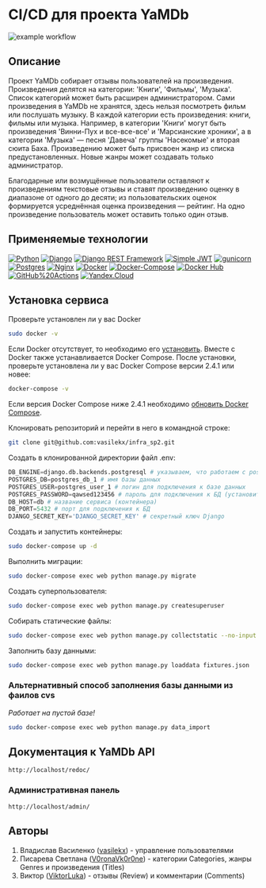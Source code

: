 # CI/CD для проекта YaMDb

![example workflow](https://github.com/vasilekx/yamdb_final/actions/workflows/yamdb_workflow.yml/badge.svg)

## Описание

Проект YaMDb собирает отзывы пользователей на произведения. Произведения делятся на категории: 'Книги', 'Фильмы', 'Музыка'. Список категорий может быть расширен администратором.
Сами произведения в YaMDb не хранятся, здесь нельзя посмотреть фильм или послушать музыку.
В каждой категории есть произведения: книги, фильмы или музыка. Например, в категории 'Книги' могут быть произведения 'Винни-Пух и все-все-все' и 'Марсианские хроники', а в категории 'Музыка' — песня 'Давеча' группы 'Насекомые' и вторая сюита Баха.
Произведению может быть присвоен жанр из списка предустановленных. Новые жанры может создавать только администратор.

Благодарные или возмущённые пользователи оставляют к произведениям текстовые отзывы и ставят произведению оценку в диапазоне от одного до десяти; из пользовательских оценок формируется усреднённая оценка произведения — рейтинг. На одно произведение пользователь может оставить только один отзыв.

## Применяемые технологии
[![Python](https://img.shields.io/badge/Python-3.7-blue?style=flat-square&logo=Python&logoColor=3776AB&labelColor=d0d0d0)](https://www.python.org/)
[![Django](https://img.shields.io/badge/Django-2.2.16-blue?style=flat-square&logo=Django&logoColor=092E20&labelColor=d0d0d0)](https://www.djangoproject.com/)
[![Django REST Framework](https://img.shields.io/badge/Django%20REST%20Framework-3.12.4-blue?style=flat-square&logo=Django&logoColor=a30000&labelColor=d0d0d0)](https://www.django-rest-framework.org/)
[![Simple JWT](https://img.shields.io/badge/Simple%20JWT%20-4.7.2-blue?style=flat-square&logo=github&logoColor=4285F4&labelColor=d0d0d0)](https://django-rest-framework-simplejwt.readthedocs.io/en/latest/)
[![gunicorn](https://img.shields.io/badge/gunicorn-20.0.4-blue?style=flat-square&logo=gunicorn&logoColor=499848&labelColor=d0d0d0)](https://gunicorn.org/)
[![Postgres](https://img.shields.io/badge/Postgres-13.0-blue?style=flat-square&logo=PostgreSQL&logoColor=4169E1&labelColor=d0d0d0)](https://www.postgresql.org/)
[![Nginx](https://img.shields.io/badge/Nginx-1.21.3-blue?style=flat-square&logo=NGINX&logoColor=009639&labelColor=d0d0d0)](https://nginx.org/ru/)
[![Docker](https://img.shields.io/badge/Docker-20.10.16-blue?style=flat-square&logo=Docker&logoColor=2496ED&labelColor=d0d0d0)](https://www.docker.com/)
[![Docker-Compose](https://img.shields.io/badge/Docker%20Compose-2.5.0-blue?style=flat-square&logo=Docker&logoColor=2496ED&labelColor=d0d0d0)](https://www.docker.com/)
[![Docker Hub](https://img.shields.io/badge/Docker%20Hub-service-blue?style=flat-square&logo=Docker&logoColor=2496ED&labelColor=d0d0d0)](https://hub.docker.com/)
[![GitHub%20Actions](https://img.shields.io/badge/GitHub%20Actions-service-blue?style=flat-square&logo=GitHub%20actions&logoColor=2088FF&labelColor=d0d0d0)](https://hub.docker.com/)
[![Yandex.Cloud](https://img.shields.io/badge/Yandex.Cloud-service-blue?style=flat-square&labelColor=d0d0d0)](https://hub.docker.com/)

## Установка сервиса
Проверьте установлен ли у вас Docker 
```bash
sudo docker -v
```
Если Docker отсутствует, то необходимо его [установить](https://docs.docker.com/engine/install/). Вместе с Docker также устанавливается Docker Compose. После установки, проверьте установлена ли у вас Docker Compose версии 2.4.1 или новее:
```bash
docker-compose -v
```
Если версия Docker Compose ниже 2.4.1 необходимо [обновить Docker Compose](https://docs.docker.com/compose/install/).


Клонировать репозиторий и перейти в него в командной строке:
```bash
git clone git@github.com:vasilekx/infra_sp2.git
```
Cоздать в клонированной директории файл .env:
```python
DB_ENGINE=django.db.backends.postgresql # указываем, что работаем с postgresql
POSTGRES_DB=postgres_db_1 # имя базы данных
POSTGRES_USER=postgres_user_1 # логин для подключения к базе данных
POSTGRES_PASSWORD=qawsed123456 # пароль для подключения к БД (установите свой)
DB_HOST=db # название сервиса (контейнера)
DB_PORT=5432 # порт для подключения к БД
DJANGO_SECRET_KEY='DJANGO_SECRET_KEY' # секретный ключ Django
```
Создать и запустить контейнеры:
```bash
sudo docker-compose up -d
```
Выполнить миграции:
```bash
sudo docker-compose exec web python manage.py migrate
```
Создать суперпользователя:
```bash
sudo docker-compose exec web python manage.py createsuperuser
```
Собирать статические файлы:
```bash
sudo docker-compose exec web python manage.py collectstatic --no-input
```
Заполнить базу данными:
```bash
sudo docker-compose exec web python manage.py loaddata fixtures.json
```

### Альтернативный способ заполнения базы данными из фаилов cvs
*Работает на пустой базе!*
```bash
sudo docker-compose exec web python manage.py data_import
```

## Документация к YaMDb API
```
http://localhost/redoc/
```
### Административная панель
```
http://localhost/admin/
```

## Авторы
1. Владислав Василенко ([vasilekx](https://github.com/vasilekx)) - управление пользователями
2. Писарева Светлана ([V0ronaVk0r0ne](https://github.com/V0ronaVk0r0ne)) - категории Categories, жанры Genres и произведения (Titles)
3. Виктор ([ViktorLuka](https://github.com/ViktorLuka)) - отзывы (Review) и комментарии (Comments)
